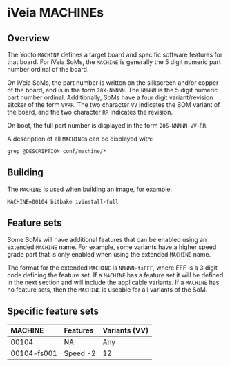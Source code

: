 # iVeia MACHINEs

## Overview

The Yocto `MACHINE` defines a target board and specific software features for that board.  For
iVeia SoMs, the `MACHINE` is generally the 5 digit numeric part number ordinal of the board.

On iVeia SoMs, the part number is written on the silkscreen and/or copper of the board, and is
in the form `20X-NNNNN`.  The `NNNNN` is the 5 digit numeric part number ordinal.  Additionally,
SoMs have a four digit variant/revision sitcker of the form `VVRR`.  The two character `VV`
indicates the BOM variant of the board, and the two character `RR` indicates the revision.

On boot, the full part number is displayed in the form `205-NNNNN-VV-RR`.

A description of all `MACHINE`s can be displayed with:
```
grep @DESCRIPTION conf/machine/*
```

## Building

The `MACHINE` is used when building an image, for example:

```
MACHINE=00104 bitbake ivinstall-full
```

## Feature sets

Some SoMs will have additional features that can be enabled using an extended `MACHINE`
name.  For example, some variants have a higher speed grade part that is only enabled when
using the extended `MACHINE` name.

The format for the extended `MACHINE` is `NNNNN-fsFFF`, where FFF is a 3 digit code defining
the feature set.  If a `MACHINE` has a feature set it will be defined in the next section
and will include the applicable variants.  If a `MACHINE` has no feature sets, then the
`MACHINE` is useable for all variants of the SoM.

## Specific feature sets

| MACHINE     | Features                  | Variants (VV) |
|:------------|:--------------------------|:--------------|
| 00104       | NA                        | Any
| 00104-fs001 | Speed -2                  | 12

